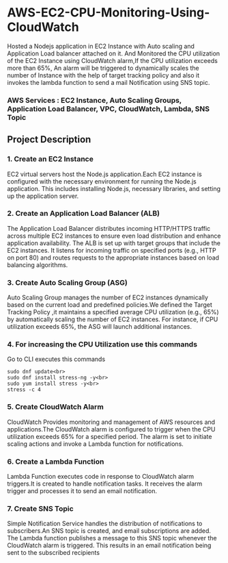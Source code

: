 # AWS-EC2-CPU-Monitoring-Using-CloudWatch

Hosted a Nodejs application in EC2 Instance with Auto scaling and Application Load balancer attached on it. And Monitored the CPU utilization of the EC2 Instance using CloudWatch alarm,If the CPU utilization exceeds more than 65%, An alarm will be triggered to dynamically scales the number of Instance with the help of target tracking policy and also it invokes the lambda function to send a mail Notification using SNS topic.

### AWS Services : EC2 Instance, Auto Scaling Groups, Application Load Balancer, VPC, CloudWatch, Lambda, SNS Topic

## Project Description

### 1. Create an EC2 Instance
EC2 virtual servers host the Node.js application.Each EC2 instance is configured with the necessary environment for running the Node.js application. This includes installing Node.js, necessary libraries, and setting up the application server.

### 2. Create an Application Load Balancer (ALB)
The Application Load Balancer distributes incoming HTTP/HTTPS traffic across multiple EC2 instances to ensure even load distribution and enhance application availability. The ALB is set up with target groups that include the EC2 instances. It listens for incoming traffic on specified ports (e.g., HTTP on port 80) and routes requests to the appropriate instances based on load balancing algorithms.

### 3. Create Auto Scaling Group (ASG) 
Auto Scaling Group manages the number of EC2 instances dynamically based on the current load and predefined policies.We defined the Target Tracking Policy ,it maintains a specified average CPU utilization (e.g., 65%) by automatically scaling the number of EC2 instances. For instance, if CPU utilization exceeds 65%, the ASG will launch additional instances.


### 4. For increasing the CPU Utilization use this commands
Go to CLI executes this commands

    sudo dnf update<br>
    sudo dnf install stress-ng -y<br>
    sudo yum install stress -y<br>
    stress -c 4

### 5. Create CloudWatch Alarm
CloudWatch Provides monitoring and management of AWS resources and applications.The CloudWatch alarm is configured to trigger when the CPU utilization exceeds 65% for a specified period. The alarm is set to initiate scaling actions and invoke a Lambda function for notifications.

### 6. Create a Lambda Function
Lambda Function executes code in response to CloudWatch alarm triggers.It is created to handle notification tasks. It receives the alarm trigger and processes it to send an email notification.

### 7. Create SNS Topic
Simple Notification Service handles the distribution of notifications to subscribers.An SNS topic is created, and email subscriptions are added. The Lambda function publishes a message to this SNS topic whenever the CloudWatch alarm is triggered. This results in an email notification being sent to the subscribed recipients

